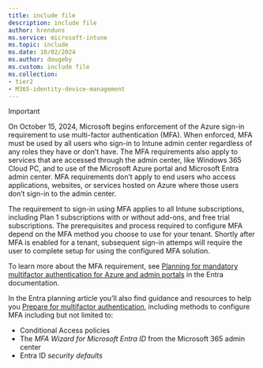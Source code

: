```yaml
---
title: include file
description: include file
author: brenduns
ms.service: microsoft-intune
ms.topic: include
ms.date: 10/02/2024
ms.author: dougeby
ms.custom: include file
ms.collection:
- tier2
- M365-identity-device-management
---
```


> [!IMPORTANT]
>
> On October 15, 2024, Microsoft begins enforcement of the Azure sign-in requirement to use multi-factor authentication (MFA). When enforced, MFA must be used by all users who sign-in to Intune admin center regardless of any roles they have or don’t have. The MFA requirements also apply to services that are accessed through the admin center, like Windows 365 Cloud PC, and to use of the Microsoft Azure portal and Microsoft Entra admin center.  MFA requirements don’t apply to end users who access applications, websites, or services hosted on Azure where those users don’t sign-in to the admin center.
>
> The requirement to sign-in using MFA applies to all Intune subscriptions, including Plan 1 subscriptions with or without add-ons, and free trial subscriptions. The prerequisites and process required to configure MFA depend on the MFA method you choose to use for your tenant. Shortly after MFA is enabled for a tenant, subsequent sign-in attemps will require the user to complete setup for using the configured MFA solution.
>
> To learn more about the MFA requirement, see [Planning for mandatory multifactor authentication for Azure and admin portals](/entra/identity/authentication/concept-mandatory-multifactor-authentication) in the Entra documentation.
>
> In the Entra planning article you’ll also find guidance and resources to help you [Prepare for multifactor authentication](/entra/identity/authentication/concept-mandatory-multifactor-authentication#prepare-for-multifactor-authentication), including methods to configure MFA including but not limited to:
>
> - Conditional Access policies
> - The *MFA Wizard for Microsoft Entra ID* from the Microsoft 365 admin center
> - Entra ID *security defaults*
>